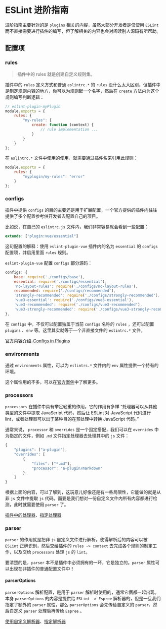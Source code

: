 # ESLint 进阶指南

进阶指南主要针对的是 `plugins` 相关的内容，虽然大部分开发者是仅使用 `ESLint` 而不直接需要进行插件的编写，但了解相关的内容也会对阅读别人源码有所帮助。

## 配置项

### rules

> 插件中的 rules 就是创建自定义规则集。

插件中的 `rules` 定义方式和普通 `eslintrc.*` 的 `rules` 没什么太大区别，但插件中是制定规则内容的地方，你可以为规则起一个名字，然后在 `create` 方法内为这个规则编写判断逻辑：

```js
// eslint-plugin-myPlugin
module.exports = {
    rules: {
        "my-rules": {
            create: function (context) {
                // rule implementation ...
            }
        }
    }
};
```

在 `eslintrc.*` 文件中使用的使用，就需要通过插件名来引用此规则：

```js
module.exports = {
    rules: {
        "myplugin/my-rules": "error"
    }
};
```

### configs

插件中提供 `configs` 的目的主要还是用于扩展配置，一个官方提供的插件内往往提供了多个配置参考供开发者去配置自己的项目。

比如说，在自己的 `eslintrc.js` 文件内，我们非常容易就会看到一些配置：

```js
extends: ["plugin:vue/essential"]
```

这句配置的解释：使用 `eslint-plugin-vue` 插件内的名为 `essential` 的 `configs` 配置项，并启用里面 `rules` 规则。

`eslint-plugin-vue` 配置 `configs` 部分源码：

```js
configs: {
    base: require('./configs/base'),
    essential: require('./configs/essential'),
    'no-layout-rules': require('./configs/no-layout-rules'),
    recommended: require('./configs/recommended'),
    'strongly-recommended': require('./configs/strongly-recommended'),
    'vue3-essential': require('./configs/vue3-essential'),
    'vue3-recommended': require('./configs/vue3-recommended'),
    'vue3-strongly-recommended': require('./configs/vue3-strongly-recommended')
},
```

在 `configs` 中，不仅可以配置独属于当前 `configs` 名称的 `rules` ，还可以配置 `plugins` 、`env` 等。这里其实就等于一个非直接文件的 `eslintrc.*` 文件。

[官方内容介绍-Configs in Plugins](https://eslint.org/docs/developer-guide/working-with-plugins#configs-in-plugins)

### environments

通过 `environments` 属性，可以为 `eslintrs.*` 文件内的 `env` 属性提供一个特有的环境。

这个属性用的不多，可以在[官方案例](https://eslint.org/docs/developer-guide/working-with-plugins#environments-in-plugins)中了解更多。

### processors

`processors` 在插件中具有举足轻重的作用，它的作用有多样 “处理器可以从其他类型的文件中提取 JavaScript 代码，然后让 ESLint 对 JavaScript 代码进行 lint，或者处理器可以出于某种目的在预处理中转换 JavaScript 代码。”

通常来说， `processor` 和 `overrides` 是一个固定搭配，我们可以在 `overrides` 中为指定的文件，例如 `.md` 文件指定处理器去处理其中的 `js` 文件：

```js
{
    "plugins": ["a-plugin"],
    "overrides": [
        {
            "files": ["*.md"],
            "processor": "a-plugin/markdown"
        }
    ]
}
```

根据上面的内容，可以了解到，这玩意儿好像还是有一些局限性，它能做的就是从非 `js` 文件中提取 `js` 代码。而要是我们想对一份自定义文件内所有内容都进行检测，此时就需要使用 `parser` 了。

[插件中的处理器](https://eslint.org/docs/developer-guide/working-with-plugins#processors-in-plugins)、[指定处理器](https://eslint.org/docs/user-guide/configuring/plugins#specifying-processor)

### parser

`parser` 的作用就是把非 `js` 自定义文件进行解析，使得解析后的内容可以被 `ESLint` 正确识别，然后交给插件的 `rules -> context` 去完成各个规则的制定工作，以及交给 `processors` 处理 `js` 的 `lint`。

要清楚的是，`parser` 本不是插件中必须拥有的一环，它是独立的。`parser` 属性可以出现在非插件的普通配置文件中！

#### parserOptions

`parserOptions` 解析配置，是用于 `parser` 解析时使用的，通常它俩都一起出现。本身 `parserOptions` 的内容是提供给 `ESLint -> Espree` 解析器的，但是一旦我们指定了额外的 `parser` 属性，那么 `parserOptions` 会先传给自定义的 `parser`，然后自定义 `parser` 处理后再传给 `Espree` 。

[使用自定义解析器](https://eslint.org/docs/developer-guide/working-with-custom-parsers)、[指定解析器](https://eslint.org/docs/user-guide/configuring/plugins#specifying-parser)
